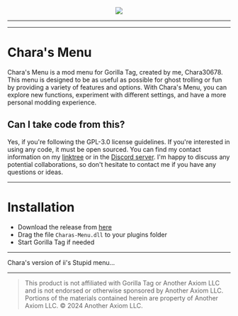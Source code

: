 <p align="center">
	<a href="https://discord.gg/GXsK5gcFJp"><img src="https://img.shields.io/badge/Discord-14_Online-purple"></a>

---
 
</p>

---

# Chara's Menu
Chara's Menu is a mod menu for Gorilla Tag, created by me, Chara30678. This menu is designed to be as useful as possible for ghost trolling or fun by providing a variety of features and options. With Chara's Menu, you can explore new functions, experiment with different settings, and have a more personal modding experience.

## Can I take code from this?
Yes, if you're following the GPL-3.0 license guidelines. If you're interested in using any code, it must be open sourced. You can find my contact information on my [linktree](https://linktr.ee/Chara10163) or in the [Discord server](https://discord.gg/GXsK5gcFJp). I'm happy to discuss any potential collaborations, so don't hesitate to contact me if you have any questions or ideas.

---

# Installation

- Download the release from [here](https://github.com/Chara30678/Charas.menu/releases/latest)
- Drag the file `Charas-Menu.dll` to your plugins folder
- Start Gorilla Tag if needed

---

Chara's version of ii's Stupid menu...

---

> This product is not affiliated with Gorilla Tag or Another Axiom LLC and is not endorsed or otherwise sponsored by Another Axiom LLC. Portions of the materials contained herein are property of Another Axiom LLC. © 2024 Another Axiom LLC.

